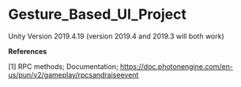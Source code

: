 # Gesture_Based_UI_Project

Unity Version 2019.4.19 (version 2019.4 and 2019.3 will both work)


**References**

[1] RPC methods; Documentation; https://doc.photonengine.com/en-us/pun/v2/gameplay/rpcsandraiseevent
